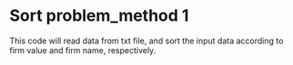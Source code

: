 # Sort problem_method 1
This code will read data from txt file, and sort the input data according to firm value and firm name, respectively. 
